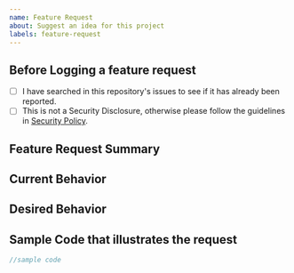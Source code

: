 ```yaml
---
name: Feature Request
about: Suggest an idea for this project
labels: feature-request
---
```

##  Before Logging a feature request
- [ ] I have searched in this repository's issues to see if it has already been reported.
- [ ] This is not a Security Disclosure, otherwise please follow the guidelines in [Security Policy](https://github.com/adobe/aepsdk-edge-ios/security/policy).

## Feature Request Summary

<!---Please provide a summary of the feature you request-->

## Current Behavior

<!---Optional: Please provide details about the current behavior-->

## Desired Behavior

<!---Optional: Please provide details about the desired behavior-->

## Sample Code that illustrates the request
```swift
//sample code

```
